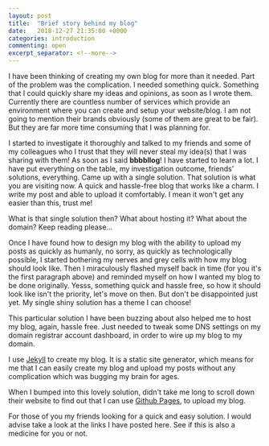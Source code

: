 ```yaml
---
layout: post
title:  "Brief story behind my blog"
date:   2018-12-27 21:35:00 +0000
categories: introduction
commenting: open
excerpt_separator: <!--more-->
---
```


I have been thinking of creating my own blog for more than it needed. Part of the problem was the complication. I needed something quick. Something that I could quickly share my ideas and opinions, as soon as I wrote them. Currently there are countless number of services which provide an environment where you can create and setup your website/blog. I am not going to mention their brands obviously (some of them are great to be fair). But they are far more time consuming that I was planning for.
<!--more-->

I started to investigate it thoroughly and talked to my friends and some of my colleagues who I trust that they will never steal my idea(s) that I was sharing with them! As soon as I said **bbbbllog**! I have started to learn a lot. I have put everything on the table, my investigation outcome, friends’ solutions, everything. Came up with a single solution. That solution is what you are visiting now. A quick and hassle-free blog that works like a charm. I write my post and able to upload it comfortably. I mean it won't get any easier than this, trust me!

What is that single solution then? What about hosting it? What about the domain? Keep reading please...

Once I have found how to design my blog with the ability to upload my posts as quickly as humanly, no sorry, as quickly as technologically possible, I started bothering my nerves and grey cells with how my blog should look like. Then I miraculously flashed myself back in time (for you it's the first paragraph above) and reminded myself on how I wanted my blog to be done originally. Yesss, something quick and hassle free, so how it should look like isn't the priority, let's move on then. But don't be disappointed just yet. My single shiny solution has a theme I can choose!

This particular solution I have been buzzing about also helped me to host my blog, again, hassle free. Just needed to tweak some DNS settings on my domain registrar account dashboard, in order to wire up my blog to my domain.

I use <u><a href='https://jekyllrb.com/' target='_blank'>Jekyll</a></u> to create my blog. It is a static site generator, which means for me that I can easily create my blog and upload my posts without any complication which was bugging my brain for ages.

When I bumped into this lovely solution, didn't take me long to scroll down their website to find out that I can use <u><a href='https://pages.github.com' target='_blank'>Github Pages</a></u>, to upload my blog.

For those of you my friends looking for a quick and easy solution. I would advise take a look at the links I have posted here. See if this is also a medicine for you or not.
